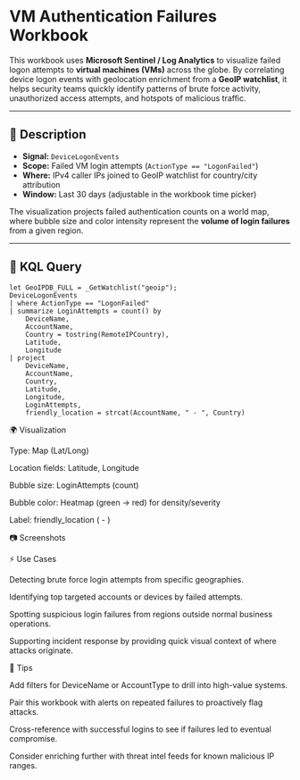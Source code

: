 # VM Authentication Failures Workbook

This workbook uses **Microsoft Sentinel / Log Analytics** to visualize failed logon attempts to **virtual machines (VMs)** across the globe. By correlating device logon events with geolocation enrichment from a **GeoIP watchlist**, it helps security teams quickly identify patterns of brute force activity, unauthorized access attempts, and hotspots of malicious traffic.

---

## 📖 Description

- **Signal:** `DeviceLogonEvents`  
- **Scope:** Failed VM login attempts (`ActionType == "LogonFailed"`)  
- **Where:** IPv4 caller IPs joined to GeoIP watchlist for country/city attribution  
- **Window:** Last 30 days (adjustable in the workbook time picker)  

The visualization projects failed authentication counts on a world map, where bubble size and color intensity represent the **volume of login failures** from a given region.

---

## 🔎 KQL Query

```kql
let GeoIPDB_FULL = _GetWatchlist("geoip");
DeviceLogonEvents
| where ActionType == "LogonFailed"
| summarize LoginAttempts = count() by
    DeviceName,
    AccountName,
    Country = tostring(RemoteIPCountry),
    Latitude,
    Longitude
| project
    DeviceName,
    AccountName,
    Country,
    Latitude,
    Longitude,
    LoginAttempts,
    friendly_location = strcat(AccountName, " - ", Country)
```

🌍 Visualization

Type: Map (Lat/Long)

Location fields: Latitude, Longitude

Bubble size: LoginAttempts (count)

Bubble color: Heatmap (green → red) for density/severity

Label: friendly_location (<account> - <country>)

📷 Screenshots




⚡ Use Cases

Detecting brute force login attempts from specific geographies.

Identifying top targeted accounts or devices by failed attempts.

Spotting suspicious login failures from regions outside normal business operations.

Supporting incident response by providing quick visual context of where attacks originate.

🧩 Tips

Add filters for DeviceName or AccountType to drill into high-value systems.

Pair this workbook with alerts on repeated failures to proactively flag attacks.

Cross-reference with successful logins to see if failures led to eventual compromise.

Consider enriching further with threat intel feeds for known malicious IP ranges.
